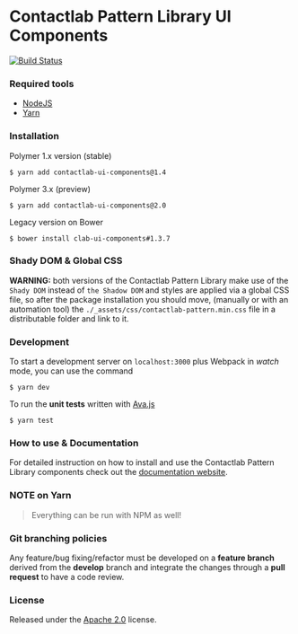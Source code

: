 # Contactlab Pattern Library UI Components

[![Build Status](https://travis-ci.org/contactlab/contactlab-ui-components.svg)](https://travis-ci.org/contactlab/contactlab-ui-components)

### Required tools
- [NodeJS](https://nodejs.org/)
- [Yarn](https://yarnpkg.com/lang/en/)


### Installation
Polymer 1.x version (stable)

```
$ yarn add contactlab-ui-components@1.4
```

Polymer 3.x (preview)

```
$ yarn add contactlab-ui-components@2.0
```

Legacy version on Bower

```
$ bower install clab-ui-components#1.3.7
```

### Shady DOM & Global CSS
**WARNING:** both versions of the Contactlab Pattern Library make use of the ```Shady DOM``` instead of ```the Shadow DOM``` and styles are applied via a global CSS file, so after the package installation you should move, (manually or with an automation tool) the ```./_assets/css/contactlab-pattern.min.css``` file in a distributable folder and link to it.

### Development
To start a development server on ```localhost:3000``` plus Webpack in *watch* mode, you can use the command

```
$ yarn dev
```

To run the **unit tests** written with [Ava.js](https://github.com/avajs/ava)

```
$ yarn test
```

### How to use & Documentation

For detailed instruction on how to install and use the Contactlab Pattern Library components check out the [documentation website](https://ux.contactlab.com).


### NOTE on Yarn
> Everything can be run with NPM as well!

### Git branching policies
Any feature/bug fixing/refactor must be developed on a **feature branch** derived from the **develop** branch and integrate the changes through a **pull request** to have a code review.

### License
Released under the [Apache 2.0](LICENSE) license.

